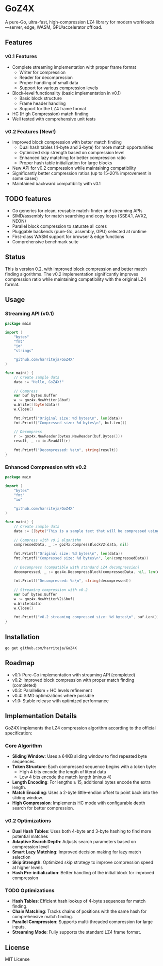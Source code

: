 # GoZ4X

A pure-Go, ultra-fast, high-compression LZ4 library for modern workloads—server, edge, WASM, GPU/accelerator offload.

## Features

### v0.1 Features

- Complete streaming implementation with proper frame format
  - Writer for compression
  - Reader for decompression
  - Proper handling of small data
  - Support for various compression levels
- Block-level functionality (basic implementation in v0.1)
  - Basic block structure
  - Frame header handling
  - Support for the LZ4 frame format
- HC (High Compression) match finding
- Well tested with comprehensive unit tests

### v0.2 Features (New!)

- Improved block compression with better match finding
  - Dual hash tables (4-byte and 3-byte) for more match opportunities
  - Optimized skip strength based on compression level
  - Enhanced lazy matching for better compression ratio
  - Proper hash table initialization for large blocks
- New API for v0.2 compression while maintaining compatibility
- Significantly better compression ratios (up to 15-20% improvement in some cases)
- Maintained backward compatibility with v0.1

## TODO features

- Go generics for clean, reusable match-finder and streaming APIs
- SIMD/assembly for match searching and copy loops (SSE4.1, AVX2, NEON)
- Parallel block compression to saturate all cores
- Pluggable backends (pure-Go, assembly, GPU) selected at runtime
- First-class WASM support for browser & edge functions
- Comprehensive benchmark suite

## Status

This is version 0.2, with improved block compression and better match finding algorithms. The v0.2 implementation significantly improves compression ratio while maintaining compatibility with the original LZ4 format.

## Usage

### Streaming API (v0.1)

```go
package main

import (
    "bytes"
    "fmt"
    "io"
    "strings"
    
    "github.com/harriteja/GoZ4X"
)

func main() {
    // Create sample data
    data := "Hello, GoZ4X!"
    
    // Compress
    var buf bytes.Buffer
    w := goz4x.NewWriter(&buf)
    w.Write([]byte(data))
    w.Close()
    
    fmt.Printf("Original size: %d bytes\n", len(data))
    fmt.Printf("Compressed size: %d bytes\n", buf.Len())
    
    // Decompress
    r := goz4x.NewReader(bytes.NewReader(buf.Bytes()))
    result, _ := io.ReadAll(r)
    
    fmt.Printf("Decompressed: %s\n", string(result))
}
```

### Enhanced Compression with v0.2

```go
package main

import (
    "bytes"
    "fmt"
    "io"
    
    "github.com/harriteja/GoZ4X"
)

func main() {
    // Create sample data
    data := []byte("This is a sample text that will be compressed using GoZ4X v0.2!")
    
    // Compress with v0.2 algorithm
    compressedData, _ := goz4x.CompressBlockV2(data, nil)
    
    fmt.Printf("Original size: %d bytes\n", len(data))
    fmt.Printf("Compressed size: %d bytes\n", len(compressedData))
    
    // Decompress (compatible with standard LZ4 decompression)
    decompressed, _ := goz4x.DecompressBlock(compressedData, nil, len(data))
    
    fmt.Printf("Decompressed: %s\n", string(decompressed))
    
    // Streaming compression with v0.2
    var buf bytes.Buffer
    w := goz4x.NewWriterV2(&buf)
    w.Write(data)
    w.Close()
    
    fmt.Printf("v0.2 streaming compressed size: %d bytes\n", buf.Len())
}
```

## Installation

```
go get github.com/harriteja/GoZ4X
```

## Roadmap

- v0.1: Pure-Go implementation with streaming API (completed)
- v0.2: Improved block compression with proper match finding (completed)
- v0.3: Parallelism + HC levels refinement
- v0.4: SIMD optimizations where possible
- v1.0: Stable release with optimized performance

## Implementation Details

GoZ4X implements the LZ4 compression algorithm according to the official specification:

### Core Algorithm

- **Sliding Window**: Uses a 64KB sliding window to find repeated byte sequences.
- **Token Structure**: Each compressed sequence begins with a token byte:
  - High 4 bits encode the length of literal data
  - Low 4 bits encode the match length (minus 4)
- **Length Encoding**: For lengths ≥ 15, additional bytes encode the extra length.
- **Match Encoding**: Uses a 2-byte little-endian offset to point back into the sliding window.
- **High Compression**: Implements HC mode with configurable depth search for better compression.

### v0.2 Optimizations

- **Dual Hash Tables**: Uses both 4-byte and 3-byte hashing to find more potential matches
- **Adaptive Search Depth**: Adjusts search parameters based on compression level
- **Smart Lazy Matching**: Improved decision making for lazy match selection
- **Skip Strength**: Optimized skip strategy to improve compression speed at higher levels
- **Hash Pre-initialization**: Better handling of the initial block for improved compression

### TODO Optimizations

- **Hash Tables**: Efficient hash lookup of 4-byte sequences for match finding.
- **Chain Matching**: Tracks chains of positions with the same hash for comprehensive match finding.
- **Parallel Compression**: Supports multi-threaded compression for large inputs.
- **Streaming Mode**: Fully supports the standard LZ4 frame format.

## License

MIT License 